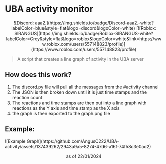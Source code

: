 # UBA activity monitor
<p align="center">![Discord: aaa2.](https://img.shields.io/badge/Discord-aaa2.-white?labelColor=blue&style=flat&logo=discord&logoColor=white) [![Roblox: SlRANGUS](https://img.shields.io/badge/Roblox-SlRANGUS-white?labelColor=Grey&style=flat&logo=roblox&logoColor=white&link=https://www.roblox.com/users/557148823/profile)](https://www.roblox.com/users/557148823/profile)</p>

> A script that creates a line graph of activity in the UBA server

## How does this work?

1. The discord.py file will pull all the messages from the #activity channel
2. The JSON is then broken down until it is just time stamps and the reaction count
3. The reactions and time stamps are then put into a line graph with reactions as the Y axis and time stamp as the X axis
4. the graph is then exported to the graph.png file

## Example:

<p align="center"></p>![Example Graph](https://github.com/AngusC222/UBA-activity/assets/137439262/2943a9a5-8274-47d6-a16f-74f58c3e0ad2)</p>

<p align="center">as of 22/01/2024</p>
